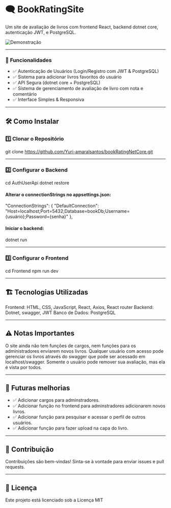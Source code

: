 # 🗨️ **BookRatingSite**  

Um site de avaliação de livros com frontend React, backend dotnet core, autenticação JWT, e PostgreSQL.  

![Demonstração](Animação.gif)

---

### 🚀 **Funcionalidades**  

- ✅ Autenticação de Usuários (Login/Registro com JWT & PostgreSQL)  
- ✅ Sistema para adicionar livros favoritos do usuário 
- ✅ API Segura (dotnet core + PostgreSQL)  
- ✅ Sistema de gerenciamento de avaliação de livro com nota e comentário
- ✅ Interface Simples & Responsiva  

---

## 🛠️ **Como Instalar**

### 1️⃣ **Clonar o Repositório**

git clone https://github.com/Yuri-amaralsantos/bookRatingNetCore.git

---

### 2️⃣ **Configurar o Backend**

cd AuthUserApi
dotnet restore

#### **Alterar o connectionStrings no appsettings.json:**

"ConnectionStrings": {
    "DefaultConnection": "Host=localhost;Port=5432;Database=bookDb;Username={usuário};Password={senha}"
},

#### **Iniciar o backend:**

dotnet run

---

### 3️⃣ **Configurar o Frontend**

cd Frontend
npm run dev

---

## 🏗️ **Tecnologias Utilizadas**

Frontend: HTML, CSS, JavaScript, React, Axios, React router
Backend: Dotnet, swagger, JWT
Banco de Dados: PostgreSQL

---

## ⚠️ **Notas Importantes**

O site ainda não tem funções de cargos, nem funções para os administradores enviarem novos livros. 
Qualquer usuário com acesso pode gerenciar os livros através do swagger que pode ser acessado em localhost/swagger.
Somente o usuário pode remover sua avaliação, mas ela é vista por todos.

---

## 🤝 **Futuras melhorias**

- ✅ Adicionar cargos para adminstradores.
- ✅ Adicionar função no frontend para adminstradores adicionarem novos livros.
- ✅ Adicionar função para pesquisar e acessar o perfil de outros usuários.
- ✅ Adicionar função para fazer upload na capa do livro.

---

## 🤝 **Contribuição**

Contribuições são bem-vindas! Sinta-se à vontade para enviar issues e pull requests.

---

## 📜 **Licença**

Este projeto está licenciado sob a Licença MIT

